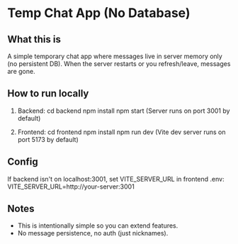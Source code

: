 Temp Chat App (No Database)
==========================

What this is
------------
A simple temporary chat app where messages live in server memory only (no persistent DB).
When the server restarts or you refresh/leave, messages are gone.

How to run locally
------------------
1. Backend:
   cd backend
   npm install
   npm start
   (Server runs on port 3001 by default)

2. Frontend:
   cd frontend
   npm install
   npm run dev
   (Vite dev server runs on port 5173 by default)

Config
------
If backend isn't on localhost:3001, set VITE_SERVER_URL in frontend .env:
VITE_SERVER_URL=http://your-server:3001

Notes
-----
- This is intentionally simple so you can extend features.
- No message persistence, no auth (just nicknames).

